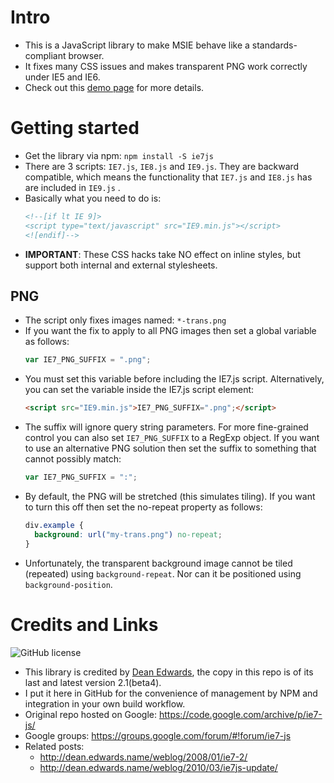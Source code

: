 # Intro
- This is a JavaScript library to make MSIE behave like a standards-compliant browser.
- It fixes many CSS issues and makes transparent PNG work correctly under IE5 and IE6.
- Check out this [demo page](https://seancoyne.github.io/ie7-js/) for more details.

# Getting started
- Get the library via npm: `npm install -S ie7js`
- There are 3 scripts: `IE7.js`, `IE8.js` and `IE9.js`.   They are backward compatible, which means the functionality that `IE7.js` and `IE8.js` has are included in `IE9.js` .     
- Basically what you need to do is:
  ```html
  <!--[if lt IE 9]>
  <script type="text/javascript" src="IE9.min.js"></script>
  <![endif]-->
  ```
- **IMPORTANT**: These CSS hacks take NO effect on inline styles, but support both internal and external stylesheets.

## PNG
- The script only fixes images named: `*-trans.png`
- If you want the fix to apply to all PNG images then set a global variable as follows:
  ```javascript
  var IE7_PNG_SUFFIX = ".png";
  ```
- You must set this variable before including the IE7.js script. Alternatively, you can set the variable inside the IE7.js script element:
  ```html
  <script src="IE9.min.js">IE7_PNG_SUFFIX=".png";</script>
  ```
- The suffix will ignore query string parameters. For more fine-grained control you can also set `IE7_PNG_SUFFIX` to a RegExp object. If you want to use an alternative PNG solution then set the suffix to something that cannot possibly match:
  ```javascript
  var IE7_PNG_SUFFIX = ":";
  ```
- By default, the PNG will be stretched (this simulates tiling). If you want to turn this off then set the no-repeat property as follows:
  ```css
  div.example {
    background: url("my-trans.png") no-repeat;
  }
  ```
- Unfortunately, the transparent background image cannot be tiled (repeated) using `background-repeat`. Nor can it be positioned using `background-position`.

# Credits and Links
![GitHub license](https://img.shields.io/github/license/ben-yip/ie7js.svg)
- This library is credited by [Dean Edwards](http://dean.edwards.name/), the copy in this repo is of its last and latest version 2.1(beta4).
- I put it here in GitHub for the convenience of management by NPM and integration in your own build workflow.
- Original repo hosted on Google: https://code.google.com/archive/p/ie7-js/
- Google groups:  https://groups.google.com/forum/#!forum/ie7-js
- Related posts:
  - http://dean.edwards.name/weblog/2008/01/ie7-2/
  - http://dean.edwards.name/weblog/2010/03/ie7js-update/
